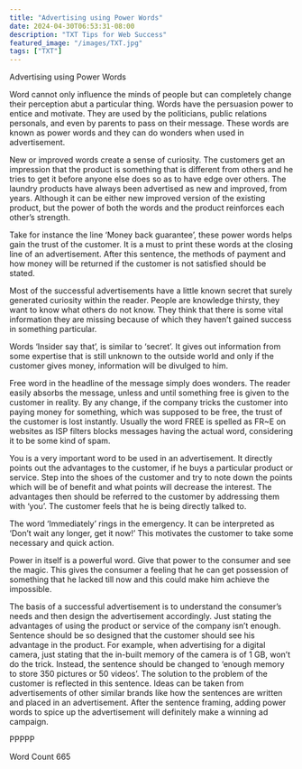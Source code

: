 ```yaml
---
title: "Advertising using Power Words"
date: 2024-04-30T06:53:31-08:00
description: "TXT Tips for Web Success"
featured_image: "/images/TXT.jpg"
tags: ["TXT"]
---
```


Advertising using Power Words

Word cannot only influence the minds of people but can completely change their perception abut a particular thing. Words have the persuasion power to entice and motivate. They are used by the politicians, public relations personals, and even by parents to pass on their message. These words are known as power words and they can do wonders when used in advertisement. 

New or improved words create a sense of curiosity. The customers get an impression that the product is something that is different from others and he tries to get it before anyone else does so as to have edge over others. The laundry products have always been advertised as new and improved, from years. Although it can be either new improved version of the existing product, but the power of both the words and the product reinforces each other’s strength. 

Take for instance the line ‘Money back guarantee’, these power words helps gain the trust of the customer. It is a must to print these words at the closing line of an advertisement. After this sentence, the methods of payment and how money will be returned if the customer is not satisfied should be stated.

Most of the successful advertisements have a little known secret that surely generated curiosity within the reader. People are knowledge thirsty, they want to know what others do not know. They think that there is some vital information they are missing because of which they haven’t gained success in something particular. 

Words ‘Insider say that’, is similar to ‘secret’. It gives out information from some expertise that is still unknown to the outside world and only if the customer gives money, information will be divulged to him.       

Free word in the headline of the message simply does wonders. The reader easily absorbs the message, unless and until something free is given to the customer in reality. By any change, if the company tricks the customer into paying money for something, which was supposed to be free, the trust of the customer is lost instantly. Usually the word FREE is spelled as FR~E on websites as ISP filters blocks messages having the actual word, considering it to be some kind of spam. 

You is a very important word to be used in an advertisement. It directly points out the advantages to the customer, if he buys a particular product or service. Step into the shoes of the customer and try to note down the points which will be of benefit and what points will decrease the interest. The advantages then should be referred to the customer by addressing them with ‘you’. The customer feels that he is being directly talked to. 

The word ‘Immediately’ rings in the emergency. It can be interpreted as ‘Don’t wait any longer, get it now!’ This motivates the customer to take some necessary and quick action. 

Power in itself is a powerful word. Give that power to the consumer and see the magic. This gives the consumer a feeling that he can get possession of something that he lacked till now and this could make him achieve the impossible. 

The basis of a successful advertisement is to understand the consumer’s needs and then design the advertisement accordingly. Just stating the advantages of using the product or service of the company isn’t enough. Sentence should be so designed that the customer should see his advantage in the product. For example, when advertising for a digital camera, just stating that the in-built memory of the camera is of 1 GB, won’t do the trick. Instead, the sentence should be changed to ‘enough memory to store 350 pictures or 50 videos’. The solution to the problem of the customer is reflected in this sentence. Ideas can be taken from advertisements of other similar brands like how the sentences are written and placed in an advertisement. After the sentence framing, adding power words to spice up the advertisement will definitely make a winning ad campaign.  

PPPPP

Word Count 665

